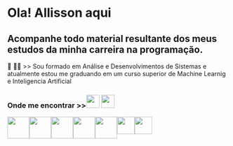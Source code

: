 <h1 style="alignself:center"> Ola! Allisson aqui </h1>
<h2>Acompanhe todo material resultante dos meus estudos da minha carreira na programação. </h2>

<p>📖 👩‍🎓 >> Sou formado em Análise e Desenvolvimentos de Sistemas e atualmente estou me graduando em um curso superior de Machine Learnig e Inteligencia Artificial </p>
<h3>Onde me encontrar >><a href=https://www.linkedin.com/in/alllisson-sousa-541b39296 target="_blank"><img src="https://img.icons8.com/?size=100&id=13930&format=png&color=000000"  width=30px /></a>
<a href=mailto:allissonsousa7@outlook.com  target="_blank"><img src="https://img.icons8.com/?size=100&id=X0mEIh0RyDdL&format=png&color=000000"  width=30px /></a></h3>
<div style = "display:flex" style="alignself:center">
<img src="https://cdn.jsdelivr.net/gh/devicons/devicon@latest/icons/java/java-original.svg"  width=50px margin=20px/>
<img src="https://cdn.jsdelivr.net/gh/devicons/devicon@latest/icons/css3/css3-original.svg"  width=50px margin=20px/>
<img src="https://cdn.jsdelivr.net/gh/devicons/devicon@latest/icons/html5/html5-original.svg"   width=50px margin=20px/>        
<img src="https://cdn.jsdelivr.net/gh/devicons/devicon@latest/icons/javascript/javascript-original.svg" width=50px margin=20px/>
<img src="https://cdn.jsdelivr.net/gh/devicons/devicon@latest/icons/mysql/mysql-original-wordmark.svg"  width=50px margin=20px/>
<img src="https://cdn.jsdelivr.net/gh/devicons/devicon@latest/icons/react/react-original.svg"  width=40px margin=50px/>
<img src="https://cdn.jsdelivr.net/gh/devicons/devicon@latest/icons/python/python-original.svg" width=40px margin=50px />
</div>
          
